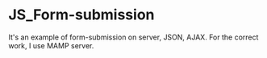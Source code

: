 # JS_Form-submission

It's an example of form-submission on server, JSON, AJAX.
For the correct work, I use MAMP server.
